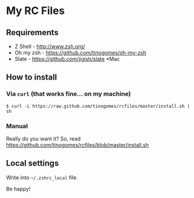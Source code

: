 # My RC Files

## Requirements

* Z Shell - http://www.zsh.org/
* Oh my zsh - https://github.com/tinogomes/oh-my-zsh
* Slate - https://github.com/jigish/slate *Mac

## How to install

### Via `curl` (that works fine... on my machine)

    $ curl -L https://raw.github.com/tinogomes/rcfiles/master/install.sh | sh

### Manual

Really do you want it? So, read <https://github.com/tinogomes/rcfiles/blob/master/install.sh>

## Local settings

Write into ```~/.zshrc_local``` file.

Be happy!

